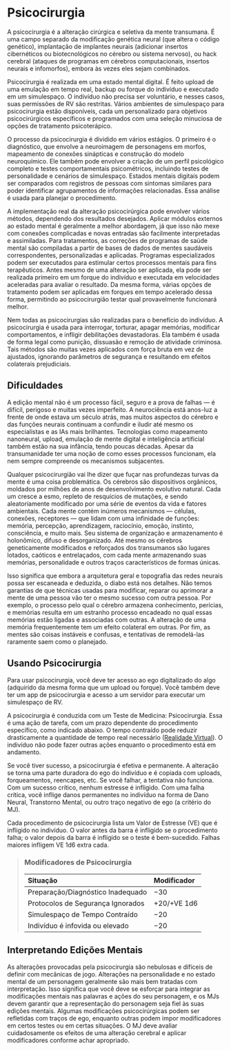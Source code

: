 # Psicocirurgia

A psicocirurgia é a alteração cirúrgica e seletiva da mente transumana. É uma campo separado da modificação genética neural (que altera o código genético), implantação de implantes neurais (adicionar insertos cibernéticos ou biotecnológicos no cérebro ou sistema nervoso), ou hack cerebral (ataques de programas em cérebros computacionais, insertos neurais e infomorfos), embora às vezes eles sejam combinados.

Psicocirurgia é realizada em uma estado mental digital. É feito upload de uma emulação em tempo real, backup ou forque do indivíduo e executado em um simulespaço. O indivíduo não precisa ser voluntário, e nesses casos, suas permissões de RV são restritas. Vários ambientes de simulespaço para psicocirurgia estão disponíveis, cada um personalizado para objetivos psicocirúrgicos específicos e programados com uma seleção minuciosa de opções de tratamento psicoterápico.

O processo da psicocirurgia é dividido em vários estágios. O primeiro é o diagnóstico, que envolve a neuroimagem de personagens em morfos, mapeamento de conexões sinápticas e construção do modelo neuroquímico. Ele também pode envolver a criação de um perfil psicológico completo e testes comportamentais psicométricos, incluindo testes de personalidade e cenários de simulespaço. Estados mentais digitais podem ser comparados com registros de pessoas com sintomas similares para poder identificar agrupamentos de informações relacionadas. Essa análise é usada para planejar o procedimento.

A implementação real da alteração psicocirúrgica pode envolver vários métodos, dependendo dos resultados desejados. Aplicar módulos externos ao estado mental é geralmente a melhor abordagem, já que isso não mexe com conexões complicadas e novas entradas são facilmente interpretadas e assimiladas. Para tratamentos, as correções de programas de saúde mental são compiladas a partir de bases de dados de mentes saudáveis correspondentes, personalizadas e aplicadas. Programas especializados podem ser executados para estimular certos processos mentais para fins terapêuticos. Antes mesmo de uma alteração ser aplicada, ela pode ser realizada primeiro em um forque do indivíduo e executada em velocidades aceleradas para avaliar o resultado. Da mesma forma, várias opções de tratamento podem ser aplicadas em forques em tempo acelerado dessa forma, permitindo ao psicocirurgião testar qual provavelmente funcionará melhor.

Nem todas as psicocirurgias são realizadas para o benefício do indivíduo. A psicocirurgia é usada para interrogar, torturar, apagar memórias, modificar comportamentos, e infligir debilitações devastadoras. Ela também é usada de forma legal como punição, dissuasão e remoção de atividade criminosa. Tais métodos são muitas vezes aplicados com força bruta em vez de ajustados, ignorando parâmetros de segurança e resultando em efeitos colaterais prejudiciais.

## Dificuldades

A edição mental não é um processo fácil, seguro e a prova de falhas — é difícil, perigoso e muitas vezes imperfeito. A neurociência está anos-luz a frente de onde estava um século atrás, mas muitos aspectos do cérebro e das funções neurais continuam a confundir e iludir até mesmo os especialistas e as IAs mais brilhantes. Tecnologias como mapeamento nanoneural, upload, emulação de mente digital e inteligência artificial também estão na sua infância, tendo poucas décadas. Apesar da transumanidade ter uma noção de como esses processos funcionam, ela nem sempre compreende os mecanismos subjacentes.

Qualquer psicocirurgião vai lhe dizer que fuçar nas profundezas turvas da mente é uma coisa problemática. Os cérebros são dispositivos orgânicos, moldados por milhões de anos de desenvolvimento evolutivo natural. Cada um cresce a esmo, repleto de resquícios de mutações, e sendo aleatoriamente modificado por uma série de eventos da vida e fatores ambientais. Cada mente contém inúmeros mecanismos — células, conexões, receptores — que lidam com uma infinidade de funções: memória, percepção, aprendizagem, raciocínio, emoção, instinto, consciência, e muito mais. Seu sistema de organização e armazenamento é holonômico, difuso e desorganizado. Até mesmo os cérebros geneticamente modificados e reforçados dos transumanos são lugares lotados, caóticos e entrelaçados, com cada mente armazenando suas memórias, personalidade e outros traços característicos de formas únicas.

Isso significa que embora a arquitetura geral e topografia das redes neurais possa ser escaneada e deduzida, o diabo está nos detalhes. Não temos garantias de que técnicas usadas para modificar, reparar ou aprimorar a mente de uma pessoa vão ter o mesmo sucesso com outra pessoa. Por exemplo, o processo pelo qual o cérebro armazena conhecimento, perícias, e memórias resulta em um estranho processo encadeado no qual essas memórias estão ligadas e associadas com outras. A alteração de uma memória frequentemente tem um efeito colateral em outras. Por fim, as mentes são coisas instáveis e confusas, e tentativas de remodelá-las raramente saem como o planejado.

## Usando Psicocirurgia

Para usar psicocirurgia, você deve ter acesso ao ego digitalizado do algo (adquirido da mesma forma que um upload ou forque). Você também deve ter um app de psicocirurgia e acesso a um servidor para executar um simulespaço de RV.

A psicocirurgia é conduzida com um Teste de Medicina: Psicocirurgia. Essa é uma ação de tarefa, com um prazo dependente do procedimento específico, como indicado abaixo. O tempo contraído pode reduzir drasticamente a quantidade de tempo real necessário ([Realidade Virtual](../13/18-virtual-reality.md)). O indivíduo não pode fazer outras ações enquanto o procedimento está em andamento.

Se você tiver sucesso, a psicocirurgia é efetiva e permanente. A alteração se torna uma parte duradora do ego do indivíduo e é copiada com uploads, forqueamentos, reencapes, etc. Se você falhar, a tentativa não funciona. Com um sucesso crítico, nenhum estresse é infligido. Com uma falha crítica, você inflige danos permanentes no indivíduo na forma de Dano Neural, Transtorno Mental, ou outro traço negativo de ego (a critério do MJ).

Cada procedimento de psicocirurgia lista um Valor de Estresse (VE) que é infligido no indivíduo. O valor antes da barra é infligido se o procedimento falha; o valor depois da barra é infligido se o teste é bem-sucedido. Falhas maiores infligem VE 1d6 extra cada.

<blockquote class="table">

### Modificadores de Psicocirurgia

| Situação                                                        | Modificador |
|:--------------------------------------------------------------- |:----------- |
| Preparação/<wbr>Diagnóstico Inadequado | −30         |
| Protocolos de Segurança Ignorados                               | +20/+VE 1d6 |
| Simulespaço de Tempo Contraído                                  | −20         |
| Indivíduo é infovida ou elevado                                 | −20         |

</blockquote>

## Interpretando Edições Mentais

As alterações provocadas pela psicocirurgia são nebulosas e difíceis de definir com mecânicas de jogo. Alterações na personalidade e no estado mental de um personagem geralmente são mais bem tratadas com interpretação. Isso significa que você deve se esforçar para integrar as modificações mentais nas palavras e ações do seu personagem, e os MJs devem garantir que a representação do personagem seja fiel às suas edições mentais. Algumas modificações psicocirúrgicas podem ser refletidas com traços de ego, enquanto outras podem impor modificadores em certos testes ou em certas situações. O MJ deve avaliar cuidadosamente os efeitos de uma alteração cerebral e aplicar modificadores conforme achar apropriado.

